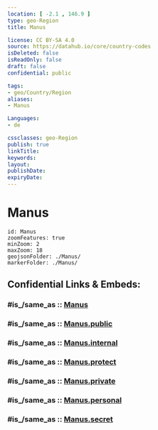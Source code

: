 ```yaml
---
location: [ -2.1 , 146.9 ] 
type: geo-Region
title: Manus

license: CC BY-SA 4.0
source: https://datahub.io/core/country-codes
isDeleted: false
isReadOnly: false
draft: false
confidential: public

tags:
- geo/Country/Region
aliases:
- Manus

Languages:
- de

cssclasses: geo-Region
publish: true
linkTitle: 
keywords: 
layout: 
publishDate: 
expiryDate: 
---
```


# Manus

```leaflet
id: Manus
zoomFeatures: true 
minZoom: 2 
maxZoom: 18
geojsonFolder: ./Manus/
markerFolder: ./Manus/
```


## Confidential Links & Embeds: 

### #is_/same_as :: [Manus](/_Standards/Earth/Continent/Asia/Asia~South~East/Malay_Archipelago/Papua-New_Guinea/Provinces~Papua/Manus.md) 

### #is_/same_as :: [Manus.public](/_public/Earth/Continent/Asia/Asia~South~East/Malay_Archipelago/Papua-New_Guinea/Provinces~Papua/Manus.public.md) 

### #is_/same_as :: [Manus.internal](/_internal/Earth/Continent/Asia/Asia~South~East/Malay_Archipelago/Papua-New_Guinea/Provinces~Papua/Manus.internal.md) 

### #is_/same_as :: [Manus.protect](/_protect/Earth/Continent/Asia/Asia~South~East/Malay_Archipelago/Papua-New_Guinea/Provinces~Papua/Manus.protect.md) 

### #is_/same_as :: [Manus.private](/_private/Earth/Continent/Asia/Asia~South~East/Malay_Archipelago/Papua-New_Guinea/Provinces~Papua/Manus.private.md) 

### #is_/same_as :: [Manus.personal](/_personal/Earth/Continent/Asia/Asia~South~East/Malay_Archipelago/Papua-New_Guinea/Provinces~Papua/Manus.personal.md) 

### #is_/same_as :: [Manus.secret](/_secret/Earth/Continent/Asia/Asia~South~East/Malay_Archipelago/Papua-New_Guinea/Provinces~Papua/Manus.secret.md)

